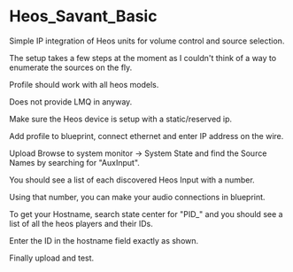 # Heos_Savant_Basic
Simple IP integration of Heos units for volume control and source selection.


  The setup takes a few steps at the moment as I couldn't think of a way to enumerate the sources on the fly.
  
  Profile should work with all heos models.
  
  Does not provide LMQ in anyway.
  
  Make sure the Heos device is setup with a static/reserved ip.
  
  Add profile to blueprint, connect ethernet and enter IP address on the wire.
  
  Upload
  Browse to system monitor -> System State and find the Source Names by searching for "AuxInput".
  
  You should see a list of each discovered Heos Input with a number.
  
  Using that number, you can make your audio connections in blueprint.
  
  To get your Hostname, search state center for "PID_" and you should see a list of all the heos players and their IDs.
  
  Enter the ID in the hostname field exactly as shown.

  Finally upload and test.
